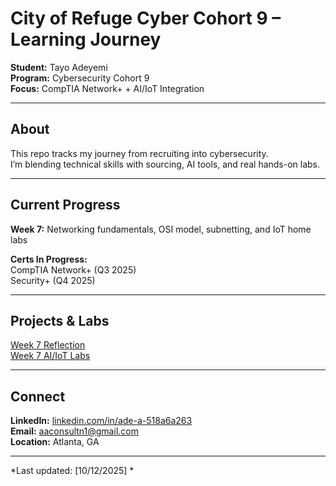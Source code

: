 # City of Refuge Cyber Cohort 9 – Learning Journey  

**Student:** Tayo Adeyemi  
**Program:** Cybersecurity Cohort 9  
**Focus:** CompTIA Network+ + AI/IoT Integration  

---

## About
This repo tracks my journey from recruiting into cybersecurity.  
I’m blending technical skills with sourcing, AI tools, and real hands-on labs.

---

## Current Progress
**Week 7:** Networking fundamentals, OSI model, subnetting, and IoT home labs  

**Certs In Progress:**  
 CompTIA Network+ (Q3 2025)  
 Security+ (Q4 2025)  

---

## Projects & Labs
 [Week 7 Reflection](week-7-reflection.md)  
 [Week 7 AI/IoT Labs](week-7-labs.md)  

---

## Connect
**LinkedIn:** [linkedin.com/in/ade-a-518a6a263](https://www.linkedin.com/in/ade-a-518a6a263/)  
**Email:** aaconsultn1@gmail.com  
**Location:** Atlanta, GA  

---

*Last updated: [10/12/2025] *
